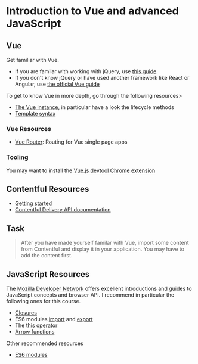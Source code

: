 # Introduction to Vue and advanced JavaScript

## Vue
Get familiar with Vue. 
* If you are familar with working with jQuery, use [this guide](https://www.smashingmagazine.com/2018/02/jquery-vue-javascript/)
* If you don't know jQuery or have used another framework like React or Angular, use [the official Vue guide](https://vuejs.org/v2/guide/index.html)

To get to know Vue in more depth, go through the following resources>
* [The Vue instance](https://vuejs.org/v2/guide/instance.html), in particular have a look the lifecycle methods
* [Template syntax](https://vuejs.org/v2/guide/syntax.html)


### Vue Resources
* [Vue Router](https://router.vuejs.org/guide/#html): Routing for Vue single page apps


### Tooling
You may want to install the [Vue.js devtool Chrome extension](https://chrome.google.com/webstore/detail/vuejs-devtools/nhdogjmejiglipccpnnnanhbledajbpd?hl=en)

## Contentful Resources
* [Getting started](https://www.contentful.com/developers/docs/javascript/tutorials/using-js-cda-sdk/)
* [Contentful Delivery API documentation](https://www.contentful.com/developers/docs/references/content-delivery-api/)

## Task
> After you have made yourself familar with Vue, import some content from Contentful and display it in your application. You may have to add the content first.


## JavaScript Resources
The [Mozilla Developer Network](https://developer.mozilla.org) offers excellent introductions and guides to JavaScript concepts and browser API. I recommend in particular the following ones for this course.
* [Closures](https://developer.mozilla.org/en-US/docs/Web/JavaScript/Closures)
* ES6 modules [import](https://developer.mozilla.org/en-US/docs/Web/JavaScript/Reference/Statements/import) and [export](https://developer.mozilla.org/en-US/docs/Web/JavaScript/Reference/Statements/export)
* The [this operator](https://developer.mozilla.org/en-US/docs/Web/JavaScript/Reference/Operators/this)
* [Arrow functions](https://developer.mozilla.org/en-US/docs/Web/JavaScript/Reference/Functions/Arrow_functions)


Other recommended resources
* [ES6 modules](https://hacks.mozilla.org/2018/03/es-modules-a-cartoon-deep-dive/)
